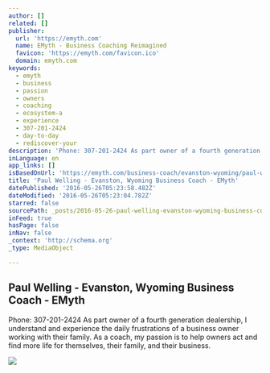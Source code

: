 ```yaml
---
author: []
related: []
publisher:
  url: 'https://emyth.com'
  name: EMyth - Business Coaching Reimagined
  favicon: 'https://emyth.com/favicon.ico'
  domain: emyth.com
keywords:
  - emyth
  - business
  - passion
  - owners
  - coaching
  - ecosystem-a
  - experience
  - 307-201-2424
  - day-to-day
  - rediscover-your
description: 'Phone: 307-201-2424 As part owner of a fourth generation dealership, I understand and experience the daily frustrations of a business owner working with their family. As a coach, my passion is to help owners act and find more life for themselves, their family, and their business.'
inLanguage: en
app_links: []
isBasedOnUrl: 'https://emyth.com/business-coach/evanston-wyoming/paul-welling/'
title: 'Paul Welling - Evanston, Wyoming Business Coach - EMyth'
datePublished: '2016-05-26T05:23:58.482Z'
dateModified: '2016-05-26T05:23:04.782Z'
starred: false
sourcePath: _posts/2016-05-26-paul-welling-evanston-wyoming-business-coach-emyth.md
inFeed: true
hasPage: false
inNav: false
_context: 'http://schema.org'
_type: MediaObject

---
```

<article style=""><h1>Paul Welling - Evanston, Wyoming Business Coach - EMyth</h1><p>Phone: 307-201-2424 As part owner of a fourth generation dealership, I understand and experience the daily frustrations of a business owner working with their family. As a coach, my passion is to help owners act and find more life for themselves, their family, and their business.</p><img src="https://eden-documents-production.s3-us-west-2.amazonaws.com/head_shots/images/000/000/207/original/Paul_Welling_2.jpg?X-Amz-Expires=600&amp;X-Amz-Date=20160526T052303Z&amp;X-Amz-Algorithm=AWS4-HMAC-SHA256&amp;X-Amz-Credential=AKIAILWMWWJTVRZWP2HA/20160526/us-west-2/s3/aws4_request&amp;X-Amz-SignedHeaders=host&amp;X-Amz-Signature=89fb190c29231a6f04a5b842ac9a1ca259070185706c8b5fdf8362abf4ee58e9" /></article>